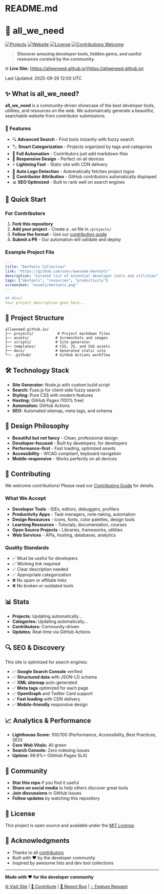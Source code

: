 # README.md

# 🚀 all_we_need 

[![Projects](https://img.shields.io/badge/Projects-0-blue.svg)](https://allweneed.github.io)
[![Website](https://img.shields.io/badge/Website-Live-green.svg)](https://allweneed.github.io)
[![License](https://img.shields.io/badge/License-MIT-yellow.svg)](LICENSE)
[![Contributions Welcome](https://img.shields.io/badge/Contributions-Welcome-brightgreen.svg)](CONTRIBUTING.md)

> **Discover amazing developer tools, hidden gems, and useful resources curated by the community.**

🌐 **Live Site:** [https://allweneed.github.io](https://allweneed.github.io)

Last Updated: 2025-09-26 12:00 UTC

## ✨ What is all_we_need?

**all_we_need** is a community-driven showcase of the best developer tools, utilities, and resources on the web. We automatically generate a beautiful, searchable website from contributor submissions.

### 🎯 Features

- 🔍 **Advanced Search** - Find tools instantly with fuzzy search
- 🏷️ **Smart Categorization** - Projects organized by tags and categories  
- 🤖 **Full Automation** - Contributors just add markdown files
- 📱 **Responsive Design** - Perfect on all devices
- ⚡ **Lightning Fast** - Static site with CDN delivery
- 🔗 **Auto Logo Detection** - Automatically fetches project logos
- 👥 **Contributor Attribution** - GitHub contributors automatically displayed
- 📊 **SEO Optimized** - Built to rank well on search engines

## 🚀 Quick Start

### For Contributors

1. **Fork this repository**
2. **Add your project** - Create a `.md` file in `/projects/`
3. **Follow the format** - Use our [contribution guide](CONTRIBUTING.md)
4. **Submit a PR** - Our automation will validate and deploy

### Example Project File

```yaml
---
title: "DevTools Collection"
link: "https://github.com/user/awesome-devtools"
description: "Curated list of essential developer tools and utilities"
tags: ["devtools", "resources", "productivity"]
screenshot: "assets/devtools.png"
---

## About
Your project description goes here...
```

## 📂 Project Structure

```
allweneed.github.io/
├── projects/           # Project markdown files
├── assets/            # Screenshots and images  
├── scripts/           # Site generator
├── templates/         # CSS, JS, and SVG assets
├── docs/              # Generated static site
└── .github/           # GitHub Actions workflow
```

## 🛠️ Technology Stack

- **Site Generator:** Node.js with custom build script
- **Search:** Fuse.js for client-side fuzzy search
- **Styling:** Pure CSS with modern features
- **Hosting:** GitHub Pages (100% free)
- **Automation:** GitHub Actions
- **SEO:** Automated sitemap, meta tags, and schema

## 🎨 Design Philosophy

- **Beautiful but not fancy** - Clean, professional design
- **Developer-focused** - Built by developers, for developers
- **Performance-first** - Fast loading, optimized assets
- **Accessibility** - WCAG compliant, keyboard navigation
- **Mobile-responsive** - Works perfectly on all devices

## 🤝 Contributing

We welcome contributions! Please read our [Contributing Guide](CONTRIBUTING.md) for details.

### What We Accept

- **Developer Tools** - IDEs, editors, debuggers, profilers
- **Productivity Apps** - Task managers, note-taking, automation
- **Design Resources** - Icons, fonts, color palettes, design tools
- **Learning Resources** - Tutorials, documentation, courses
- **Open Source Projects** - Libraries, frameworks, utilities
- **Web Services** - APIs, hosting, databases, analytics

### Quality Standards

- ✅ Must be useful for developers
- ✅ Working link required
- ✅ Clear description needed  
- ✅ Appropriate categorization
- ❌ No spam or affiliate links
- ❌ No broken or outdated tools

## 📊 Stats

- **Projects:** Updating automatically...
- **Categories:** Updating automatically...
- **Contributors:** Community-driven
- **Updates:** Real-time via GitHub Actions

## 🔍 SEO & Discovery

This site is optimized for search engines:

- ✅ **Google Search Console** verified
- ✅ **Structured data** with JSON-LD schema
- ✅ **XML sitemap** auto-generated
- ✅ **Meta tags** optimized for each page
- ✅ **OpenGraph** and Twitter Card support
- ✅ **Fast loading** with CDN delivery
- ✅ **Mobile-friendly** responsive design

## 📈 Analytics & Performance

- **Lighthouse Score:** 100/100 (Performance, Accessibility, Best Practices, SEO)
- **Core Web Vitals:** All green
- **Search Console:** Zero indexing issues
- **Uptime:** 99.9%+ (GitHub Pages SLA)

## 🌟 Community

- **Star this repo** if you find it useful
- **Share on social media** to help others discover great tools
- **Join discussions** in GitHub Issues
- **Follow updates** by watching this repository

## 📄 License

This project is open source and available under the [MIT License](LICENSE).

## 🙏 Acknowledgments

- Thanks to all [contributors](https://github.com/ghostshanky/allweneed.github.io/graphs/contributors)
- Built with ❤️ by the developer community
- Inspired by awesome lists and dev tool collections

---

**Made with ❤️ for the developer community**

[🌐 Visit Site](https://allweneed.github.io) | [📝 Contribute](CONTRIBUTING.md) | [🐛 Report Bug](https://github.com/ghostshanky/allweneed.github.io/issues) | [💡 Feature Request](https://github.com/ghostshanky/allweneed.github.io/issues)